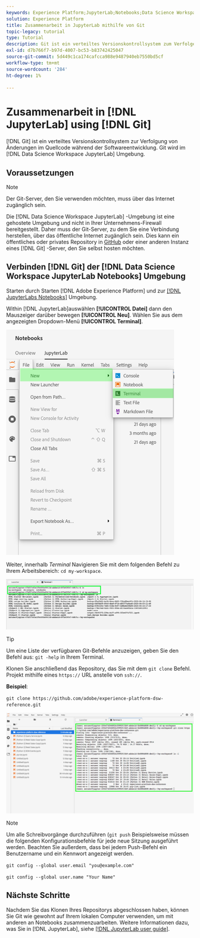 ```yaml
---
keywords: Experience Platform;JupyterLab;Notebooks;Data Science Workspace;beliebte Themen;Git;Git;GitHub
solution: Experience Platform
title: Zusammenarbeit in JupyterLab mithilfe von Git
topic-legacy: tutorial
type: Tutorial
description: Git ist ein verteiltes Versionskontrollsystem zum Verfolgen von Änderungen im Quellcode während der Softwareentwicklung. Git wird in der JupyterLab-Umgebung von Data Science Workspace vorinstalliert.
exl-id: d7b766f7-b97d-4007-bc53-b83742425047
source-git-commit: 5d449c1ca174cafcca988e9487940eb7550bd5cf
workflow-type: tm+mt
source-wordcount: '284'
ht-degree: 1%

---
```


# Zusammenarbeit in [!DNL JupyterLab] using [!DNL Git]

[!DNL Git] ist ein verteiltes Versionskontrollsystem zur Verfolgung von Änderungen im Quellcode während der Softwareentwicklung. Git wird im [!DNL Data Science Workspace JupyterLab] Umgebung.

## Voraussetzungen

>[!NOTE]
>
> Der Git-Server, den Sie verwenden möchten, muss über das Internet zugänglich sein.

Die [!DNL Data Science Workspace JupyterLab] -Umgebung ist eine gehostete Umgebung und nicht in Ihrer Unternehmens-Firewall bereitgestellt. Daher muss der Git-Server, zu dem Sie eine Verbindung herstellen, über das öffentliche Internet zugänglich sein. Dies kann ein öffentliches oder privates Repository in [GitHub](https://github.com/) oder einer anderen Instanz eines [!DNL Git] -Server, den Sie selbst hosten möchten.

## Verbinden [!DNL Git] der [!DNL Data Science Workspace JupyterLab Notebooks] Umgebung

Starten durch Starten [!DNL Adobe Experience Platform] und zur [[!DNL JupyterLabs Notebooks]](https://platform.adobe.com/notebooks/jupyterLab) Umgebung.

Within [!DNL JupyterLab]auswählen **[!UICONTROL Datei]** dann den Mauszeiger darüber bewegen **[!UICONTROL Neu]**. Wählen Sie aus dem angezeigten Dropdown-Menü **[!UICONTROL Terminal]**.

![JupyterLab Nav](../images/jupyterlab/tutorials/open-terminal.png)

Weiter, innerhalb *Terminal* Navigieren Sie mit dem folgenden Befehl zu Ihrem Arbeitsbereich: `cd my-workspace`.

![cd workspace](../images/jupyterlab/tutorials/find-workspace.png)

>[!TIP]
>
> Um eine Liste der verfügbaren Git-Befehle anzuzeigen, geben Sie den Befehl aus: `git -help` in Ihrem Terminal.

Klonen Sie anschließend das Repository, das Sie mit dem `git clone` Befehl. Projekt mithilfe eines `https://` URL anstelle von `ssh://`.

**Beispiel**:

`git clone https://github.com/adobe/experience-platform-dsw-reference.git`

![clone](../images/jupyterlab/tutorials/git-collaboration.png)

>[!NOTE]
>
> Um alle Schreibvorgänge durchzuführen (`git push` Beispielsweise müssen die folgenden Konfigurationsbefehle für jede neue Sitzung ausgeführt werden. Beachten Sie außerdem, dass bei jedem Push-Befehl ein Benutzername und ein Kennwort angezeigt werden.
>
>`git config --global user.email "you@example.com"`
>
>`git config --global user.name "Your Name"`

## Nächste Schritte

Nachdem Sie das Klonen Ihres Repositorys abgeschlossen haben, können Sie Git wie gewohnt auf Ihrem lokalen Computer verwenden, um mit anderen an Notebooks zusammenzuarbeiten. Weitere Informationen dazu, was Sie in [!DNL JupyterLab], siehe [[!DNL JupyterLab user guide]](./overview.md).
